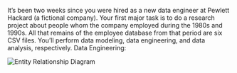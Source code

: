 It’s been two weeks since you were hired as a new data engineer at Pewlett Hackard (a fictional company). Your first major task is to do a research project about people whom the company employed during the 1980s and 1990s. All that remains of the employee database from that period are six CSV files. You’ll perform data modeling, data engineering, and data analysis, respectively.
Data Engineering: 

![Entity Relationship Diagram](https://github.com/Elodie0712/sql-challenge/assets/148305373/01d47873-7e0b-40d0-99bb-45100e1d51ad)
